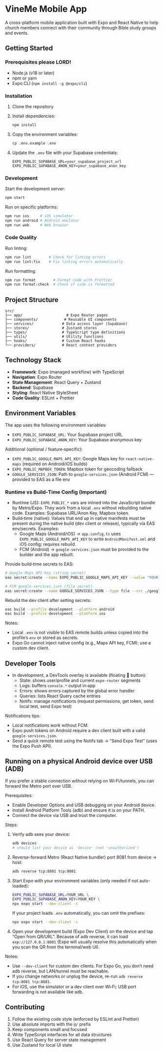 # VineMe Mobile App

A cross-platform mobile application built with Expo and React Native to help church members connect with their community through Bible study groups and events.

## Getting Started

### Prerequisites please LORD!


- Node.js (v18 or later)
- npm or yarn
- Expo CLI (`npm install -g @expo/cli`)

### Installation

1. Clone the repository
2. Install dependencies:

   ```bash
   npm install
   ```

3. Copy the environment variables:

   ```bash
   cp .env.example .env
   ```

4. Update the `.env` file with your Supabase credentials:
   ```
   EXPO_PUBLIC_SUPABASE_URL=your_supabase_project_url
   EXPO_PUBLIC_SUPABASE_ANON_KEY=your_supabase_anon_key
   ```

### Development

Start the development server:

```bash
npm start
```

Run on specific platforms:

```bash
npm run ios     # iOS simulator
npm run android # Android emulator
npm run web     # Web browser
```

### Code Quality

Run linting:

```bash
npm run lint        # Check for linting errors
npm run lint:fix    # Fix linting errors automatically
```

Run formatting:

```bash
npm run format        # Format code with Prettier
npm run format:check  # Check if code is formatted
```

## Project Structure

```
src/
├── app/                    # Expo Router pages
├── components/            # Reusable UI components
├── services/             # Data access layer (Supabase)
├── stores/               # Zustand stores
├── types/                # TypeScript type definitions
├── utils/                # Utility functions
├── hooks/                # Custom React hooks
└── providers/            # React context providers
```

## Technology Stack

- **Framework**: Expo (managed workflow) with TypeScript
- **Navigation**: Expo Router
- **State Management**: React Query + Zustand
- **Backend**: Supabase
- **Styling**: React Native StyleSheet
- **Code Quality**: ESLint + Prettier

## Environment Variables

The app uses the following environment variables:

- `EXPO_PUBLIC_SUPABASE_URL`: Your Supabase project URL
- `EXPO_PUBLIC_SUPABASE_ANON_KEY`: Your Supabase anonymous key

Additional (optional / feature‑specific):

- `EXPO_PUBLIC_GOOGLE_MAPS_API_KEY`: Google Maps key for `react-native-maps` (required on Android/iOS builds)
- `EXPO_PUBLIC_MAPBOX_TOKEN`: Mapbox token for geocoding fallback
- `GOOGLE_SERVICES_JSON`: Path to `google-services.json` (Android FCM) — provided to EAS as a file env

### Runtime vs Build‑Time Config (Important)

- Runtime (JS): `EXPO_PUBLIC_*` vars are inlined into the JavaScript bundle by Metro/Expo. They work from a local `.env` without rebuilding native code. Examples: Supabase URL/Anon Key, Mapbox token.
- Build‑time (native): Values that end up in native manifests must be present during the native build (dev client or release), typically via EAS env/secrets. Examples:
  - Google Maps (Android/iOS) → `app.config.ts` uses `EXPO_PUBLIC_GOOGLE_MAPS_API_KEY` to write `AndroidManifest.xml` and iOS config; requires rebuild.
  - FCM (Android) → `google-services.json` must be provided to the builder and the app rebuilt.

Provide build‑time secrets to EAS:

```bash
# Google Maps API key (string secret)
eas secret:create --name EXPO_PUBLIC_GOOGLE_MAPS_API_KEY --value "YOUR_KEY"

# FCM google-services.json (file secret)
eas secret:create --name GOOGLE_SERVICES_JSON --type file --src ./google-services.json
```

Rebuild the dev client after setting secrets:

```bash
eas build --profile development --platform android
eas build --profile development --platform ios
```

Notes:

- Local `.env` is not visible to EAS remote builds unless copied into the profile’s `env` or stored as secrets.
- Expo Go cannot inject native config (e.g., Maps API key, FCM); use a custom dev client.

## Developer Tools

- In development, a DevTools overlay is available (floating 🐞 button):
  - State: shows user/profile and current `expo-router` segments
  - Logs: buffers `console.*` output in‑app
  - Errors: shows errors captured by the global error handler
  - Queries: lists React Query cache entries
  - Notifs: manage notifications (request permissions, get token, send local test, send Expo test)

Notifications tips:

- Local notifications work without FCM.
- Expo push tokens on Android require a dev client built with a valid `google-services.json`.
- Send a quick remote test using the Notifs tab → “Send Expo Test” (uses the Expo Push API).

## Running on a physical Android device over USB (ADB)

If you prefer a stable connection without relying on Wi‑Fi/tunnels, you can forward the Metro port over USB.

Prerequisites:

- Enable Developer Options and USB debugging on your Android device.
- Install Android Platform Tools (adb) and ensure it is on your PATH.
- Connect the device via USB and trust the computer.

Steps:

1. Verify adb sees your device:

   ```bash
   adb devices
   # should list your device as 'device' (not 'unauthorized')
   ```

2. Reverse-forward Metro (React Native bundler) port 8081 from device → host:

   ```bash
   adb reverse tcp:8081 tcp:8081
   ```

3. Start Expo with your environment variables (only needed if not auto-loaded):

   ```bash
   EXPO_PUBLIC_SUPABASE_URL=YOUR_URL \
   EXPO_PUBLIC_SUPABASE_ANON_KEY=YOUR_KEY \
   npx expo start --dev-client -c
   ```

   If your project loads `.env` automatically, you can omit the prefixes:

   ```bash
   npx expo start --dev-client -c
   ```

4. Open your development build (Expo Dev Client) on the device and tap “Open from QR/URL”. Because of adb reverse, it can load `exp://127.0.0.1:8081` (Expo will usually resolve this automatically when you scan the QR from the terminal/web UI).

Notes:

- Use `--dev-client` for custom dev clients. For Expo Go, you don’t need adb reverse, but LAN/tunnel must be reachable.
- If you change networks or unplug the device, re-run `adb reverse tcp:8081 tcp:8081`.
- For iOS, use the simulator or a dev client over Wi‑Fi; USB port forwarding is not available like adb.

## Contributing

1. Follow the existing code style (enforced by ESLint and Prettier)
2. Use absolute imports with the `@/` prefix
3. Keep components small and focused
4. Write TypeScript interfaces for all data structures
5. Use React Query for server state management
6. Use Zustand for local UI state
